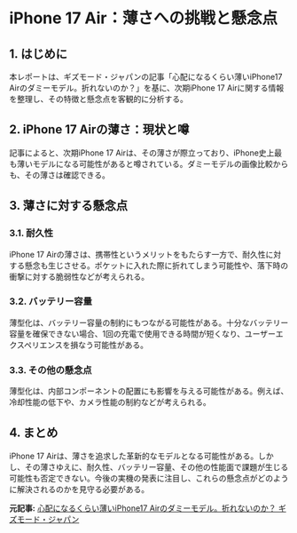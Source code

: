 # iPhone 17 Air：薄さへの挑戦と懸念点

## 1. はじめに

本レポートは、ギズモード・ジャパンの記事「心配になるくらい薄いiPhone17 Airのダミーモデル。折れないのか？」を基に、次期iPhone 17 Airに関する情報を整理し、その特徴と懸念点を客観的に分析する。

## 2. iPhone 17 Airの薄さ：現状と噂

記事によると、次期iPhone 17 Airは、その薄さが際立っており、iPhone史上最も薄いモデルになる可能性があると噂されている。ダミーモデルの画像比較からも、その薄さは確認できる。

## 3. 薄さに対する懸念点

### 3.1. 耐久性

iPhone 17 Airの薄さは、携帯性というメリットをもたらす一方で、耐久性に対する懸念も生じさせる。ポケットに入れた際に折れてしまう可能性や、落下時の衝撃に対する脆弱性などが考えられる。

### 3.2. バッテリー容量

薄型化は、バッテリー容量の制約にもつながる可能性がある。十分なバッテリー容量を確保できない場合、1回の充電で使用できる時間が短くなり、ユーザーエクスペリエンスを損なう可能性がある。

### 3.3. その他の懸念点

薄型化は、内部コンポーネントの配置にも影響を与える可能性がある。例えば、冷却性能の低下や、カメラ性能の制約などが考えられる。

## 4. まとめ

iPhone 17 Airは、薄さを追求した革新的なモデルとなる可能性がある。しかし、その薄さゆえに、耐久性、バッテリー容量、その他の性能面で課題が生じる可能性も否定できない。今後の実機の発表に注目し、これらの懸念点がどのように解決されるのかを見守る必要がある。


**元記事:** [心配になるくらい薄いiPhone17 Airのダミーモデル。折れないのか？ ギズモード・ジャパン](https://www.gizmodo.jp/2025/04/iphone-17-air-is-thin.html)